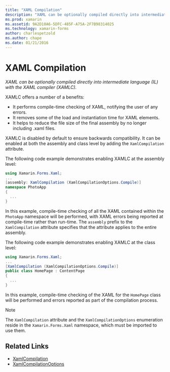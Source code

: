 ```yaml
---
title: "XAML Compilation"
description: "XAML can be optionally compiled directly into intermediate language (IL) with the XAML compiler (XAMLC)."
ms.prod: xamarin
ms.assetid: 9A2D10A6-5DFC-485F-A75A-2F7B98314025
ms.technology: xamarin-forms
author: charlespetzold
ms.author: chape
ms.date: 01/21/2016
---
```


# XAML Compilation

_XAML can be optionally compiled directly into intermediate language (IL) with the XAML compiler (XAMLC)._

XAMLC offers a number of a benefits:

- It performs compile-time checking of XAML, notifying the user of any errors.
- It removes some of the load and instantiation time for XAML elements.
- It helps to reduce the file size of the final assembly by no longer including .xaml files.

XAMLC is disabled by default to ensure backwards compatibility. It can be enabled at both the assembly and class level by adding the `XamlCompilation` attribute.

The following code example demonstrates enabling XAMLC at the assembly level:

```csharp
using Xamarin.Forms.Xaml;
...
[assembly: XamlCompilation (XamlCompilationOptions.Compile)]
namespace PhotoApp
{
  ...
}
```

In this example, compile-time checking of all the XAML contained within the `PhotoApp` namespace will be performed,
with XAML errors being reported at compile-time rather than run-time.
The `assembly` prefix to the `XamlCompilation` attribute specifies that the attribute applies to the entire assembly.

The following code example demonstrates enabling XAMLC at the class level:

```csharp
using Xamarin.Forms.Xaml;
...
[XamlCompilation (XamlCompilationOptions.Compile)]
public class HomePage : ContentPage
{
  ...
}
```

In this example, compile-time checking of the XAML for the `HomePage`
class will be performed and errors reported as part of the compilation process.

> [!NOTE]
> The `XamlCompilation` attribute and the `XamlCompilationOptions` enumeration reside in the `Xamarin.Forms.Xaml` namespace, which must be imported to use them.


## Related Links

- [XamlCompilation](https://developer.xamarin.com/api/type/Xamarin.Forms.Xaml.XamlCompilationAttribute/)
- [XamlCompilationOptions](https://developer.xamarin.com/api/type/Xamarin.Forms.Xaml.XamlCompilationOptions/)
